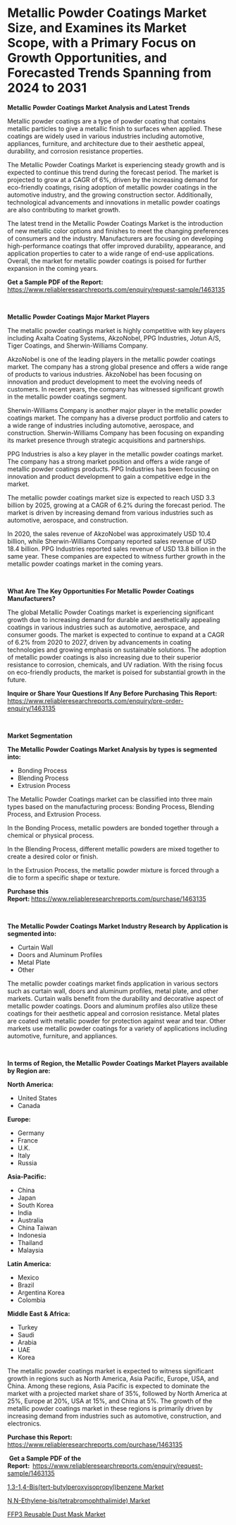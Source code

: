 <p><h1>Metallic Powder Coatings Market Size, and Examines its Market Scope, with a Primary Focus on Growth Opportunities, and Forecasted Trends Spanning from 2024 to 2031</h1></p><p><strong>Metallic Powder Coatings Market Analysis and Latest Trends</strong></p>
<p><p>Metallic powder coatings are a type of powder coating that contains metallic particles to give a metallic finish to surfaces when applied. These coatings are widely used in various industries including automotive, appliances, furniture, and architecture due to their aesthetic appeal, durability, and corrosion resistance properties.</p><p>The Metallic Powder Coatings Market is experiencing steady growth and is expected to continue this trend during the forecast period. The market is projected to grow at a CAGR of 6%, driven by the increasing demand for eco-friendly coatings, rising adoption of metallic powder coatings in the automotive industry, and the growing construction sector. Additionally, technological advancements and innovations in metallic powder coatings are also contributing to market growth.</p><p>The latest trend in the Metallic Powder Coatings Market is the introduction of new metallic color options and finishes to meet the changing preferences of consumers and the industry. Manufacturers are focusing on developing high-performance coatings that offer improved durability, appearance, and application properties to cater to a wide range of end-use applications. Overall, the market for metallic powder coatings is poised for further expansion in the coming years.</p></p>
<p><strong>Get a Sample PDF of the Report:&nbsp;</strong> <a href="https://www.reliableresearchreports.com/enquiry/request-sample/1463135">https://www.reliableresearchreports.com/enquiry/request-sample/1463135</a></p>
<p>&nbsp;</p>
<p><strong>Metallic Powder Coatings Major Market Players</strong></p>
<p><p>The metallic powder coatings market is highly competitive with key players including Axalta Coating Systems, AkzoNobel, PPG Industries, Jotun A/S, Tiger Coatings, and Sherwin-Williams Company. </p><p>AkzoNobel is one of the leading players in the metallic powder coatings market. The company has a strong global presence and offers a wide range of products to various industries. AkzoNobel has been focusing on innovation and product development to meet the evolving needs of customers. In recent years, the company has witnessed significant growth in the metallic powder coatings segment. </p><p>Sherwin-Williams Company is another major player in the metallic powder coatings market. The company has a diverse product portfolio and caters to a wide range of industries including automotive, aerospace, and construction. Sherwin-Williams Company has been focusing on expanding its market presence through strategic acquisitions and partnerships. </p><p>PPG Industries is also a key player in the metallic powder coatings market. The company has a strong market position and offers a wide range of metallic powder coatings products. PPG Industries has been focusing on innovation and product development to gain a competitive edge in the market. </p><p>The metallic powder coatings market size is expected to reach USD 3.3 billion by 2025, growing at a CAGR of 6.2% during the forecast period. The market is driven by increasing demand from various industries such as automotive, aerospace, and construction. </p><p>In 2020, the sales revenue of AkzoNobel was approximately USD 10.4 billion, while Sherwin-Williams Company reported sales revenue of USD 18.4 billion. PPG Industries reported sales revenue of USD 13.8 billion in the same year. These companies are expected to witness further growth in the metallic powder coatings market in the coming years.</p></p>
<p>&nbsp;</p>
<p><strong>What Are The Key Opportunities For Metallic Powder Coatings Manufacturers?</strong></p>
<p><p>The global Metallic Powder Coatings market is experiencing significant growth due to increasing demand for durable and aesthetically appealing coatings in various industries such as automotive, aerospace, and consumer goods. The market is expected to continue to expand at a CAGR of 6.2% from 2020 to 2027, driven by advancements in coating technologies and growing emphasis on sustainable solutions. The adoption of metallic powder coatings is also increasing due to their superior resistance to corrosion, chemicals, and UV radiation. With the rising focus on eco-friendly products, the market is poised for substantial growth in the future.</p></p>
<p><strong>Inquire or Share Your Questions If Any Before Purchasing This Report:</strong> <a href="https://www.reliableresearchreports.com/enquiry/pre-order-enquiry/1463135">https://www.reliableresearchreports.com/enquiry/pre-order-enquiry/1463135</a></p>
<p>&nbsp;</p>
<p><strong>Market Segmentation</strong></p>
<p><strong>The Metallic Powder Coatings Market Analysis by types is segmented into:</strong></p>
<p><ul><li>Bonding Process</li><li>Blending Process</li><li>Extrusion Process</li></ul></p>
<p><p>The Metallic Powder Coatings market can be classified into three main types based on the manufacturing process: Bonding Process, Blending Process, and Extrusion Process. </p><p>In the Bonding Process, metallic powders are bonded together through a chemical or physical process. </p><p>In the Blending Process, different metallic powders are mixed together to create a desired color or finish. </p><p>In the Extrusion Process, the metallic powder mixture is forced through a die to form a specific shape or texture.</p></p>
<p><strong>Purchase this Report:&nbsp;</strong><a href="https://www.reliableresearchreports.com/purchase/1463135">https://www.reliableresearchreports.com/purchase/1463135</a></p>
<p>&nbsp;</p>
<p><strong>The Metallic Powder Coatings Market Industry Research by Application is segmented into:</strong></p>
<p><ul><li>Curtain Wall</li><li>Doors and Aluminum Profiles</li><li>Metal Plate</li><li>Other</li></ul></p>
<p><p>The metallic powder coatings market finds application in various sectors such as curtain wall, doors and aluminum profiles, metal plate, and other markets. Curtain walls benefit from the durability and decorative aspect of metallic powder coatings. Doors and aluminum profiles also utilize these coatings for their aesthetic appeal and corrosion resistance. Metal plates are coated with metallic powder for protection against wear and tear. Other markets use metallic powder coatings for a variety of applications including automotive, furniture, and appliances.</p></p>
<p>&nbsp;</p>
<p><strong>In terms of Region, the Metallic Powder Coatings Market Players available by Region are:</strong></p>
<p>
    <p> <strong> North America: </strong>
        <ul>
            <li>United States</li>
            <li>Canada</li>
        </ul>
        </p> 
    <p> <strong> Europe: </strong>
        <ul>
            <li>Germany</li>
            <li>France</li>
            <li>U.K.</li>
            <li>Italy</li>
            <li>Russia</li>
        </ul>
        </p> 
    <p> <strong> Asia-Pacific: </strong>
        <ul>
            <li>China</li>
            <li>Japan</li>
            <li>South Korea</li>
            <li>India</li>
            <li>Australia</li>
            <li>China Taiwan</li>
            <li>Indonesia</li>
            <li>Thailand</li>
            <li>Malaysia</li>
        </ul>
        </p> 
    <p> <strong> Latin America: </strong>
        <ul>
            <li>Mexico</li>
            <li>Brazil</li>
            <li>Argentina Korea</li>
            <li>Colombia</li>
        </ul>
        </p> 
    <p> <strong> Middle East & Africa: </strong>
        <ul>
            <li>Turkey</li>
            <li>Saudi</li>
            <li>Arabia</li>
            <li>UAE</li>
            <li>Korea</li>
        </ul>
    </p>
    </p>
<p><p>The metallic powder coatings market is expected to witness significant growth in regions such as North America, Asia Pacific, Europe, USA, and China. Among these regions, Asia Pacific is expected to dominate the market with a projected market share of 35%, followed by North America at 25%, Europe at 20%, USA at 15%, and China at 5%. The growth of the metallic powder coatings market in these regions is primarily driven by increasing demand from industries such as automotive, construction, and electronics.</p></p>
<p><strong>Purchase this Report: </strong><a href="https://www.reliableresearchreports.com/purchase/1463135">https://www.reliableresearchreports.com/purchase/1463135</a></p>
<p>&nbsp;<strong>Get a Sample PDF of the Report:&nbsp;&nbsp;</strong><a href="https://www.reliableresearchreports.com/enquiry/request-sample/1463135">https://www.reliableresearchreports.com/enquiry/request-sample/1463135</a></p>
<p><strong></strong></p>
<p><p><a href="https://view.publitas.com/reportprime-1/13-14-bis-tert-butylperoxyisopropyl-benzene-market-dynamics-2023-2030-also-about-its-market-trends-projections-and-opportunities/">1,3-1,4-Bis(tert-butylperoxyisopropyl)benzene Market</a></p><p><a href="https://view.publitas.com/reportprime-1/n-n-ethylene-bis-tetrabromophthalimide-market-growth-market-trends-covid-19-impact-and-forecasts-for-period-from-2023-2030/">N,N-Ethylene-bis(tetrabromophthalimide) Market</a></p><p><a href="https://view.publitas.com/reportprime-1/ffp3-reusable-dust-mask-market-challenges-opportunities-and-growth-drivers-and-major-market-players-forecasted-for-period-from-2023-2030/">FFP3 Reusable Dust Mask Market</a></p></p>
